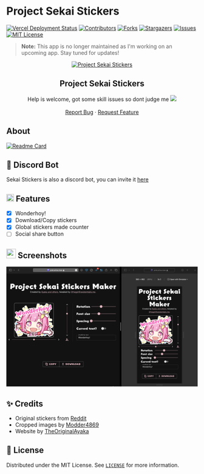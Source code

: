 # Project Sekai Stickers

[![Vercel Deployment Status](https://img.shields.io/github/deployments/BedrockDigger/sekai-stickers/production?label=vercel&logo=vercel&logoColor=white)](https://sekai-stickers.vercel.app/)
[![Contributors][contributors-shield]][contributors-url]
[![Forks][forks-shield]][forks-url]
[![Stargazers][stars-shield]][stars-url]
[![Issues][issues-shield]][issues-url]
[![MIT License][license-shield]][license-url]

> **Note:** This app is no longer maintained as I'm working on an upcoming app. Stay tuned for updates!

<p align="center">
  <a href="https://github.com/TheOriginalAyaka/sekai-stickers">
    <img src="./public/og-image.png" alt="Project Sekai Stickers" width="200" height="200">
  </a>
</p>

<h2 align="center"><b>Project Sekai Stickers</b></h2>

<p align="center">
  Help is welcome, got some skill issues so dont judge me
  <img src="https://cdn.discordapp.com/emojis/999338712255180921.webp?size=28&quality=lossless">
  <br />
  <br />
  <a href="https://github.com/TheOriginalAyaka/sekai-stickers/issues">Report Bug</a>
  ·
  <a href="https://github.com/TheOriginalAyaka/sekai-stickers/issues">Request Feature</a>
</p>

## About

[![Readme Card](https://git-stats.ayaka.one/api/pin/?username=TheOriginalAyaka&repo=sekai-stickers&theme=tokyonight&show_owner=true&hide_border=true)](https://github.com/TheOriginalAyaka/sekai-stickers)

## 🤖 Discord Bot

Sekai Stickers is also a discord bot, you can invite it [here](http://link.ayaka.one/stbot)

## <img src="https://cdn.discordapp.com/emojis/859424401186095114.png" width="20px" height="20px"> Features

- [x] Wonderhoy!
- [x] Download/Copy stickers
- [x] Global stickers made counter
- [ ] Social share button

## <img src="https://cdn.discordapp.com/emojis/1028680849195020308.png" width="25px" height="25px"> Screenshots

<p align="center">
  <img src="https://github.com/BedrockDigger/sekai-stickers/blob/main/public/screenshot_new_new.png?raw=true">
</p>

## ✨ Credits

- Original stickers from [Reddit](https://www.reddit.com/r/ProjectSekai/comments/x1h4v1/after_an_ungodly_amount_of_time_i_finally_made/)
- Cropped images by [Modder4869](https://github.com/Modder4869)
- Website by [TheOriginalAyaka](https://github.com/TheOriginalAyaka)

## 🔐 License

Distributed under the MIT License. See [`LICENSE`](https://github.com/TheOriginalAyaka/sekai-stickers/blob/main/LICENCE) for more information.

[contributors-shield]: https://img.shields.io/github/contributors/TheOriginalAyaka/sekai-stickers.svg?style=for-the-badge
[contributors-url]: https://github.com/TheOriginalAyaka/sekai-stickers/graphs/contributors
[forks-shield]: https://img.shields.io/github/forks/TheOriginalAyaka/sekai-stickers.svg?style=for-the-badge
[forks-url]: https://github.com/TheOriginalAyaka/sekai-stickers/network/members
[stars-shield]: https://img.shields.io/github/stars/TheOriginalAyaka/sekai-stickers.svg?style=for-the-badge
[stars-url]: https://github.com/TheOriginalAyaka/sekai-stickers/stargazers
[issues-shield]: https://img.shields.io/github/issues/TheOriginalAyaka/sekai-stickers.svg?style=for-the-badge
[issues-url]: https://github.com/TheOriginalAyaka/sekai-stickers/issues
[license-shield]: https://img.shields.io/github/license/TheOriginalAyaka/sekai-stickers.svg?style=for-the-badge
[license-url]: https://github.com/TheOriginalAyaka/sekai-stickers/blob/master/LICENSE
